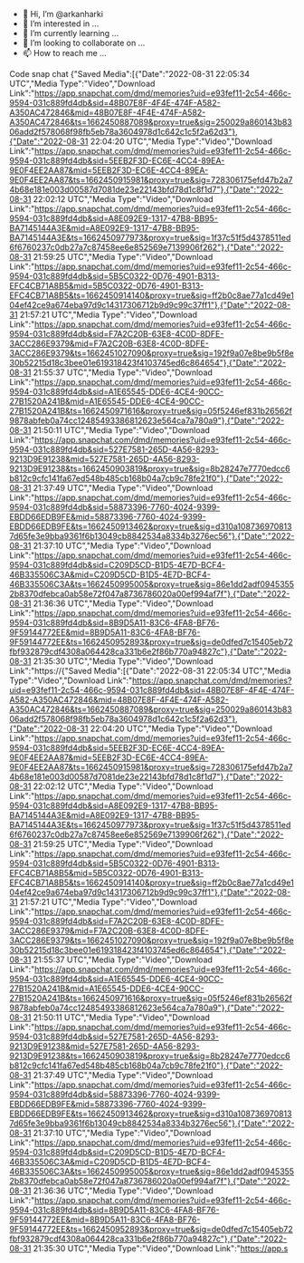 - 👋 Hi, I’m @arkanharki
- 👀 I’m interested in ...
- 🌱 I’m currently learning ...
- 💞️ I’m looking to collaborate on ...
- 📫 How to reach me ...

<!---
arkanharki/arkanharki is a ✨ special ✨ repository because its `README.md` (this file) appears on your GitHub profile.
You can click the Preview link to take a look at your changes.
--->
Code snap chat
{"Saved Media":[{"Date":"2022-08-31 22:05:34 UTC","Media Type":"Video","Download Link":"https://app.snapchat.com/dmd/memories?uid=e93fef11-2c54-466c-9594-031c889fd4db&sid=48B07E8F-4F4E-474F-A582-A350AC472846&mid=48B07E8F-4F4E-474F-A582-A350AC472846&ts=1662450887089&proxy=true&sig=250029a860143b8306add2f578068f98fb5eb78a3604978d1c642c1c5f2a62d3"},{"Date":"2022-08-31 22:04:20 UTC","Media Type":"Video","Download Link":"https://app.snapchat.com/dmd/memories?uid=e93fef11-2c54-466c-9594-031c889fd4db&sid=5EEB2F3D-EC6E-4CC4-89EA-9E0F4EE2AA87&mid=5EEB2F3D-EC6E-4CC4-89EA-9E0F4EE2AA87&ts=1662450915981&proxy=true&sig=728306175efd47b2a74b68e181e003d00587d7081de23e22143bfd78d1c8f1d7"},{"Date":"2022-08-31 22:02:12 UTC","Media Type":"Video","Download Link":"https://app.snapchat.com/dmd/memories?uid=e93fef11-2c54-466c-9594-031c889fd4db&sid=A8E092E9-1317-47B8-BB95-BA7145144A3E&mid=A8E092E9-1317-47B8-BB95-BA7145144A3E&ts=1662450977973&proxy=true&sig=1f37c51f5d4378511ed6f6760237c0db27a7c87458ee6e852569e7139906f262"},{"Date":"2022-08-31 21:59:25 UTC","Media Type":"Video","Download Link":"https://app.snapchat.com/dmd/memories?uid=e93fef11-2c54-466c-9594-031c889fd4db&sid=5B5C0322-0D76-4901-B313-EFC4CB71A8B5&mid=5B5C0322-0D76-4901-B313-EFC4CB71A8B5&ts=1662450914140&proxy=true&sig=ff2b0c8ae77a1cd49e104ef42ce9a674eba97d9c14317306712b9d9c99c37ff1"},{"Date":"2022-08-31 21:57:21 UTC","Media Type":"Video","Download Link":"https://app.snapchat.com/dmd/memories?uid=e93fef11-2c54-466c-9594-031c889fd4db&sid=F7A2C20B-63E8-4C0D-8DFE-3ACC286E9379&mid=F7A2C20B-63E8-4C0D-8DFE-3ACC286E9379&ts=1662451027090&proxy=true&sig=192f9a07e8be9b5f8e30b52215d18c3bee01e619318423f4103745ed6c864654"},{"Date":"2022-08-31 21:55:37 UTC","Media Type":"Video","Download Link":"https://app.snapchat.com/dmd/memories?uid=e93fef11-2c54-466c-9594-031c889fd4db&sid=A1E65545-DDE6-4CE4-90CC-27B1520A241B&mid=A1E65545-DDE6-4CE4-90CC-27B1520A241B&ts=1662450971616&proxy=true&sig=05f5246ef831b26562f9878abfeb0a74cc12485493386812623e564ca7a780a9"},{"Date":"2022-08-31 21:50:11 UTC","Media Type":"Video","Download Link":"https://app.snapchat.com/dmd/memories?uid=e93fef11-2c54-466c-9594-031c889fd4db&sid=527E7581-265D-4A56-8293-9213D9E91238&mid=527E7581-265D-4A56-8293-9213D9E91238&ts=1662450903819&proxy=true&sig=8b28247e7770edcc6b812c9cfc141fa67ed548b485cb168b04a7cb9c78fe21f0"},{"Date":"2022-08-31 21:37:49 UTC","Media Type":"Video","Download Link":"https://app.snapchat.com/dmd/memories?uid=e93fef11-2c54-466c-9594-031c889fd4db&sid=58873396-7760-4024-9399-EBDD66EDB9FE&mid=58873396-7760-4024-9399-EBDD66EDB9FE&ts=1662450913462&proxy=true&sig=d310a1087369708137d65fe3e9bba9361f6b13049cb8842534a8334b3276ec56"},{"Date":"2022-08-31 21:37:10 UTC","Media Type":"Video","Download Link":"https://app.snapchat.com/dmd/memories?uid=e93fef11-2c54-466c-9594-031c889fd4db&sid=C209D5CD-B1D5-4E7D-BCF4-46B335506C3A&mid=C209D5CD-B1D5-4E7D-BCF4-46B335506C3A&ts=1662450995005&proxy=true&sig=86e1dd2adf09453552b8370dfebca0ab58e72f047a8736786020a00ef994af7f"},{"Date":"2022-08-31 21:36:36 UTC","Media Type":"Video","Download Link":"https://app.snapchat.com/dmd/memories?uid=e93fef11-2c54-466c-9594-031c889fd4db&sid=8B9D5A11-83C6-4FA8-BF76-9F59144772EE&mid=8B9D5A11-83C6-4FA8-BF76-9F59144772EE&ts=1662450952893&proxy=true&sig=de0dfed7c15405eb72fbf932879cdf4308a064428ca331b6e2f86b770a94827c"},{"Date":"2022-08-31 21:35:30 UTC","Media Type":"Video","Download Link":"https://{"Saved Media":[{"Date":"2022-08-31 22:05:34 UTC","Media Type":"Video","Download Link":"https://app.snapchat.com/dmd/memories?uid=e93fef11-2c54-466c-9594-031c889fd4db&sid=48B07E8F-4F4E-474F-A582-A350AC472846&mid=48B07E8F-4F4E-474F-A582-A350AC472846&ts=1662450887089&proxy=true&sig=250029a860143b8306add2f578068f98fb5eb78a3604978d1c642c1c5f2a62d3"},{"Date":"2022-08-31 22:04:20 UTC","Media Type":"Video","Download Link":"https://app.snapchat.com/dmd/memories?uid=e93fef11-2c54-466c-9594-031c889fd4db&sid=5EEB2F3D-EC6E-4CC4-89EA-9E0F4EE2AA87&mid=5EEB2F3D-EC6E-4CC4-89EA-9E0F4EE2AA87&ts=1662450915981&proxy=true&sig=728306175efd47b2a74b68e181e003d00587d7081de23e22143bfd78d1c8f1d7"},{"Date":"2022-08-31 22:02:12 UTC","Media Type":"Video","Download Link":"https://app.snapchat.com/dmd/memories?uid=e93fef11-2c54-466c-9594-031c889fd4db&sid=A8E092E9-1317-47B8-BB95-BA7145144A3E&mid=A8E092E9-1317-47B8-BB95-BA7145144A3E&ts=1662450977973&proxy=true&sig=1f37c51f5d4378511ed6f6760237c0db27a7c87458ee6e852569e7139906f262"},{"Date":"2022-08-31 21:59:25 UTC","Media Type":"Video","Download Link":"https://app.snapchat.com/dmd/memories?uid=e93fef11-2c54-466c-9594-031c889fd4db&sid=5B5C0322-0D76-4901-B313-EFC4CB71A8B5&mid=5B5C0322-0D76-4901-B313-EFC4CB71A8B5&ts=1662450914140&proxy=true&sig=ff2b0c8ae77a1cd49e104ef42ce9a674eba97d9c14317306712b9d9c99c37ff1"},{"Date":"2022-08-31 21:57:21 UTC","Media Type":"Video","Download Link":"https://app.snapchat.com/dmd/memories?uid=e93fef11-2c54-466c-9594-031c889fd4db&sid=F7A2C20B-63E8-4C0D-8DFE-3ACC286E9379&mid=F7A2C20B-63E8-4C0D-8DFE-3ACC286E9379&ts=1662451027090&proxy=true&sig=192f9a07e8be9b5f8e30b52215d18c3bee01e619318423f4103745ed6c864654"},{"Date":"2022-08-31 21:55:37 UTC","Media Type":"Video","Download Link":"https://app.snapchat.com/dmd/memories?uid=e93fef11-2c54-466c-9594-031c889fd4db&sid=A1E65545-DDE6-4CE4-90CC-27B1520A241B&mid=A1E65545-DDE6-4CE4-90CC-27B1520A241B&ts=1662450971616&proxy=true&sig=05f5246ef831b26562f9878abfeb0a74cc12485493386812623e564ca7a780a9"},{"Date":"2022-08-31 21:50:11 UTC","Media Type":"Video","Download Link":"https://app.snapchat.com/dmd/memories?uid=e93fef11-2c54-466c-9594-031c889fd4db&sid=527E7581-265D-4A56-8293-9213D9E91238&mid=527E7581-265D-4A56-8293-9213D9E91238&ts=1662450903819&proxy=true&sig=8b28247e7770edcc6b812c9cfc141fa67ed548b485cb168b04a7cb9c78fe21f0"},{"Date":"2022-08-31 21:37:49 UTC","Media Type":"Video","Download Link":"https://app.snapchat.com/dmd/memories?uid=e93fef11-2c54-466c-9594-031c889fd4db&sid=58873396-7760-4024-9399-EBDD66EDB9FE&mid=58873396-7760-4024-9399-EBDD66EDB9FE&ts=1662450913462&proxy=true&sig=d310a1087369708137d65fe3e9bba9361f6b13049cb8842534a8334b3276ec56"},{"Date":"2022-08-31 21:37:10 UTC","Media Type":"Video","Download Link":"https://app.snapchat.com/dmd/memories?uid=e93fef11-2c54-466c-9594-031c889fd4db&sid=C209D5CD-B1D5-4E7D-BCF4-46B335506C3A&mid=C209D5CD-B1D5-4E7D-BCF4-46B335506C3A&ts=1662450995005&proxy=true&sig=86e1dd2adf09453552b8370dfebca0ab58e72f047a8736786020a00ef994af7f"},{"Date":"2022-08-31 21:36:36 UTC","Media Type":"Video","Download Link":"https://app.snapchat.com/dmd/memories?uid=e93fef11-2c54-466c-9594-031c889fd4db&sid=8B9D5A11-83C6-4FA8-BF76-9F59144772EE&mid=8B9D5A11-83C6-4FA8-BF76-9F59144772EE&ts=1662450952893&proxy=true&sig=de0dfed7c15405eb72fbf932879cdf4308a064428ca331b6e2f86b770a94827c"},{"Date":"2022-08-31 21:35:30 UTC","Media Type":"Video","Download Link":"https://app.s
